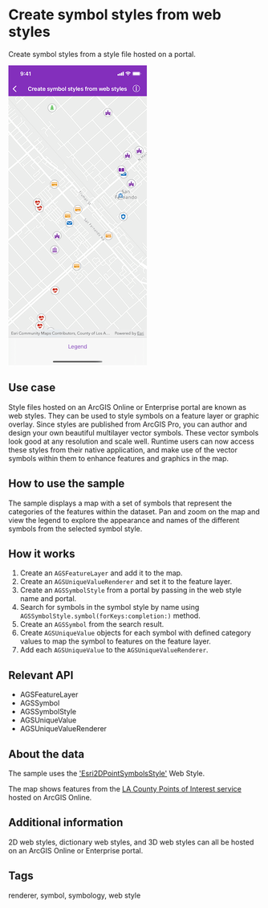 # Create symbol styles from web styles

Create symbol styles from a style file hosted on a portal.

![Image of create symbol styles from web styles](create-symbol-styles-from-web-styles.png)

## Use case

Style files hosted on an ArcGIS Online or Enterprise portal are known as web styles. They can be used to style symbols on a feature layer or graphic overlay. Since styles are published from ArcGIS Pro, you can author and design your own beautiful multilayer vector symbols. These vector symbols look good at any resolution and scale well. Runtime users can now access these styles from their native application, and make use of the vector symbols within them to enhance features and graphics in the map.

## How to use the sample

The sample displays a map with a set of symbols that represent the categories of the features within the dataset. Pan and zoom on the map and view the legend to explore the appearance and names of the different symbols from the selected symbol style.

## How it works

1. Create an `AGSFeatureLayer` and add it to the map.
2. Create an `AGSUniqueValueRenderer` and set it to the feature layer.
3. Create an `AGSSymbolStyle` from a portal by passing in the web style name and portal.
4. Search for symbols in the symbol style by name using `AGSSymbolStyle.symbol(forKeys:completion:)` method.
5. Create an `AGSSymbol` from the search result.
6. Create `AGSUniqueValue` objects for each symbol with defined category values to map the symbol to features on the feature layer.
7. Add each `AGSUniqueValue` to the `AGSUniqueValueRenderer`.

## Relevant API

* AGSFeatureLayer
* AGSSymbol
* AGSSymbolStyle
* AGSUniqueValue
* AGSUniqueValueRenderer

## About the data

The sample uses the ['Esri2DPointSymbolsStyle'](https://developers.arcgis.com/javascript/latest/guide/esri-web-style-symbols-2d) Web Style.

The map shows features from the [LA County Points of Interest service](https://services.arcgis.com/V6ZHFr6zdgNZuVG0/arcgis/rest/services/LA_County_Points_of_Interest/FeatureServer/0) hosted on ArcGIS Online.

## Additional information

2D web styles, dictionary web styles, and 3D web styles can all be hosted on an ArcGIS Online or Enterprise portal.

## Tags

renderer, symbol, symbology, web style
